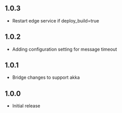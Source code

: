 ## 1.0.3
* Restart edge service if deploy_build=true

## 1.0.2
* Adding configuration setting for message timeout

## 1.0.1
* Bridge changes to support akka

## 1.0.0
* Initial release
